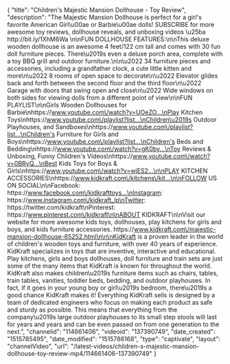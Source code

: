 {
    "title": "Children's Majestic Mansion Dollhouse - Toy Review",
    "description": "The Majestic Mansion Dollhouse is perfect for a girl's favorite American Girl\u00ae or Barbie\u00ae dolls! SUBSCRIBE for more awesome toy reviews, dollhouse reveals, and unboxing videos \u25ba http:\/\/bit.ly\/1XhM6Wa \n\nFUN DOLLHOUSE FEATURES:\n\nThis deluxe wooden dollhouse is an awesome 4 feet\/122 cm tall and comes with 30 fun doll furniture pieces. There\u2019s even a deluxe porch area, complete with a toy BBQ grill and outdoor furniture.\n\n\u2022 34 furniture pieces and accessories, including a grandfather clock, a cute little kitten and more\n\u2022 8 rooms of open space to decorate\n\u2022 Elevator glides back and forth between the second floor and the third floor\n\u2022 Garage with doors that swing open and close\n\u2022 Wide windows on both sides for viewing dolls from a different point of view\n\nFUN PLAYLIST\n\nGirls Wooden Dollhouses for Barbie\nhttps:\/\/www.youtube.com\/watch?v=UOeZO...\nPlay Kitchen Toys\nhttps:\/\/www.youtube.com\/playlist?list...\nChildren\u2019s Outdoor Playhouses, and Sandboxes\nhttps:\/\/www.youtube.com\/playlist?list...\nChildren's Furniture for Girls and Boys\nhttps:\/\/www.youtube.com\/playlist?list...\nChildren's Beds and Bedding\nhttps:\/\/www.youtube.com\/watch?v=gK0by...\nToy Reviews & Unboxing, Funny Children's Videos\nhttps:\/\/www.youtube.com\/watch?v=0BRyQ...\nBest Kids Toys for Boys & Girls\nhttps:\/\/www.youtube.com\/watch?v=wjES2...\n\nPLAY KITCHEN ACCESSORIES\nhttps:\/\/www.kidkraft.com\/kitchens\/kit...\n\nFOLLOW US ON SOCIAL\n\nFacebook: https:\/\/www.facebook.com\/kidkrafttoys...\nInstagram: https:\/\/www.instagram.com\/kidkraft_lp\nTwitter:      https:\/\/twitter.com\/kidkraft\nPinterest:  https:\/\/www.pinterest.com\/kidkraft\n\nABOUT KIDKRAFT\n\nVisit our website for more awesome kids toys, dollhouses, play kitchens for girls and boys, and kids furniture accessories.  https:\/\/www.kidkraft.com\/majestic-mansion-dollhouse-65252.html\n\n\nKidKraft is a proven leader in the world of children's wooden toys and furniture, with over 40 years of experience. KidKraft specializes in toys that are inventive, interactive and educational. Play kitchens, girls and boys dollhouses, doll furniture and train sets are just some of the many items that KidKraft is known for throughout the world. KidKraft also makes children\u2019s furniture items such as chairs, tables, train tables, vanities, toddler beds, bedding, and outdoor playhouses. In fact, if it goes in your young boy or girl\u2019s bedroom, there\u2019s a good chance KidKraft makes it! Everything KidKraft sells is designed by a team of dedicated engineers who focus on making each product as safe and sturdy as possible. This means that everything from the company\u2019s large outdoor playhouses to its small step stools will last for years and years and can be even passed on from one generation to the next.",
    "channelid": "114661406",
    "videoid": "137390749",
    "date_created": "1515785495",
    "date_modified": "1515786168",
    "type": "captivate",
    "layout": "channelVideo",
    "url": "\/latest-videos\/children-s-majestic-mansion-dollhouse-toy-review-mp4\/114661406-137390749"
}